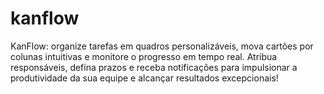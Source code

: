 # kanflow
KanFlow: organize tarefas em quadros personalizáveis, mova cartões por colunas intuitivas e monitore o progresso em tempo real. Atribua responsáveis, defina prazos e receba notificações para impulsionar a produtividade da sua equipe e alcançar resultados excepcionais!
